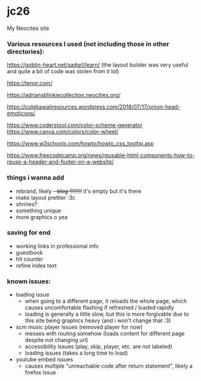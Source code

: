 # jc26

My Neocites site

### Various resources I used (not including those in other directories):

https://goblin-heart.net/sadgrl/learn/
(the layout builder was very useful and quite a bit of code was stolen from it lol)

https://tenor.com/

https://adriansblinkiecollection.neocities.org/

https://cutekawaiiresources.wordpress.com/2018/07/17/onion-head-emoticons/

https://www.coderstool.com/color-scheme-generator
https://www.canva.com/colors/color-wheel/

https://www.w3schools.com/howto/howto_css_tooltip.asp

https://www.freecodecamp.org/news/reusable-html-components-how-to-reuse-a-header-and-footer-on-a-website/



### things i wanna add
- rebrand, likely
~~- blog !!!!!!!!~~ it's empty but it's there
- make layout prettier :3c
- shrines?
- something unique
- more graphics o yea

### saving for end
- working links in professional info
- guestbook
- hit counter
- refine index text

### known issues:
- loading issue
    - when going to a different page, it reloads the whole page, which causes uncomfortable flashing if refreshed / loaded rapidly
    - loading is generally a little slow, but this is more forgivable due to this site being graphics heavy (and i won't change that :3)
- scm music player issues (removed player for now)
    - messes with routing somehow (loads content for different page despite not changing url)
    - accessibility issues (play, skip, player, etc. are not labeled)
    - loading issues (takes a long time to load)
- youtube embed issues
    - causes multiple "unreachable code after return statement", likely a firefox issue
